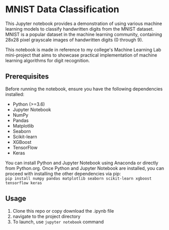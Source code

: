 # MNIST Data Classification

This Jupyter notebook provides a demonstration of using various machine learning models to classify handwritten digits from the MNIST dataset.
MNIST is a popular dataset in the machine learning community, containing 28x28 pixel grayscale images of handwritten digits (0 through 9).  

This notebook is made in reference to my college's Machine Learning Lab mini-project that aims to showcase practical implementation of machine learning algorithms for digit recognition.

## Prerequisites

Before running the notebook, ensure you have the following dependencies installed:
- Python (>=3.6)
- Jupyter Notebook
- NumPy
- Pandas
- Matplotlib
- Seaborn
- Scikit-learn
- XGBoost
- TensorFlow
- Keras

You can install Python and Jupyter Notebook using Anaconda or directly from Python.org. 
Once Python and Jupyter Notebook are installed, you can proceed with installing the other dependencies via pip:  
`pip install numpy pandas matplotlib seaborn scikit-learn xgboost tensorflow keras`

## Usage

1. Clone this repo or copy download the .ipynb file
2. navigate to the project directory
3. To launch, use `jupyter notebook` command
